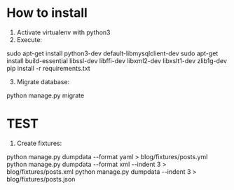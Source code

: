 How to install
===============

1. Activate virtualenv with python3
2. Execute:

sudo apt-get install python3-dev default-libmysqlclient-dev
sudo apt-get install build-essential libssl-dev libffi-dev libxml2-dev libxslt1-dev zlib1g-dev
pip install -r requirements.txt

3. Migrate database:


python manage.py migrate

TEST
====

1. Create fixtures:

python manage.py dumpdata --format yaml > blog/fixtures/posts.yml
python manage.py dumpdata --format xml --indent 3 > blog/fixtures/posts.xml
python manage.py dumpdata --indent 3 > blog/fixtures/posts.json

